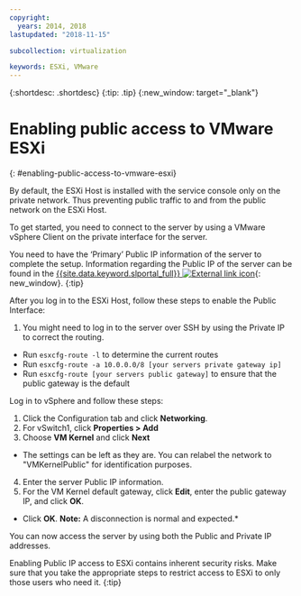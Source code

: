 ```yaml
---
copyright:
  years: 2014, 2018
lastupdated: "2018-11-15"

subcollection: virtualization

keywords: ESXi, VMware
---
```

{:shortdesc: .shortdesc}
{:tip: .tip}
{:new_window: target="_blank"}

# Enabling public access to VMware ESXi
{: #enabling-public-access-to-vmware-esxi}

By default, the ESXi Host is installed with the service console only on the private network. Thus preventing public traffic to and from the public network on the ESXi Host.

To get started, you need to connect to the server by using a VMware vSphere Client on the private interface for the server.

You need to have the ‘Primary’ Public IP information of the server to complete the setup. Information regarding the Public IP of the server can be found in the [{{site.data.keyword.slportal_full}} ![External link icon](../../icons/launch-glyph.svg "External link icon")](https://control.softlayer.com/){: new_window}.
{:tip}

After you log in to the ESXi Host, follow these steps to enable the Public Interface:

1. You might need to log in to the server over SSH by using the Private IP to correct the routing.
* Run `esxcfg-route -l` to determine the current routes
* Run `esxcfg-route -a 10.0.0.0/8 [your servers private gateway ip]`
* Run `esxcfg-route [your servers public gateway]` to ensure that the public gateway is the default

Log in to vSphere and follow these steps:

1. Click the Configuration tab and click **Networking**.
2. For vSwitch1, click **Properties > Add**
3. Choose **VM Kernel** and click **Next**
* The settings can be left as they are. You can relabel the network to "VMKernelPublic" for identification purposes.
4. Enter the server Public IP information.
5. For the VM Kernel default gateway, click **Edit**, enter the public gateway IP, and click **OK**.
* Click **OK**. **Note:** A disconnection is normal and expected.*

You can now access the server by using both the Public and Private IP addresses.

Enabling Public IP access to ESXi contains inherent security risks. Make sure that you take the appropriate steps to restrict access to ESXi to only those users who need it.
{:tip}
